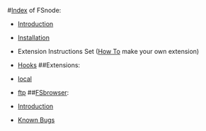 #[Index](https://github.com/sentfanwyaerda/FSnode/blob/master/manual/Index.md) of FSnode:
- [Introduction](https://github.com/sentfanwyaerda/FSnode/blob/master/manual/Introduction.md)
- [Installation](https://github.com/sentfanwyaerda/FSnode/blob/master/manual/Installation.md)
- Extension Instructions Set ([How To](https://github.com/sentfanwyaerda/FSnode/blob/master/manual/HowTo.md) make your own extension)
- [Hooks](https://github.com/sentfanwyaerda/FSnode/blob/master/manual/Hooks.md)
##Extensions:
- [local](https://github.com/sentfanwyaerda/FSnode/blob/master/manual/FSnode_local.md)
- [ftp](https://github.com/sentfanwyaerda/FSnode/blob/master/manual/FSnode_ftp.md)
##[FSbrowser](https://github.com/sentfanwyaerda/FSnode/blob/master/manual/FSbrowser.md):
- [Introduction](https://github.com/sentfanwyaerda/FSnode/blob/master/manual/FSbrowser.md)


- [Known Bugs](https://github.com/sentfanwyaerda/FSnode/blob/master/manual/Known_Bugs.md)